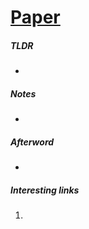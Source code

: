 # [Paper](https://arxiv.org)


##### TLDR



- ​

##### Notes

- ​

##### Afterword

- 

##### Interesting links

1. ​